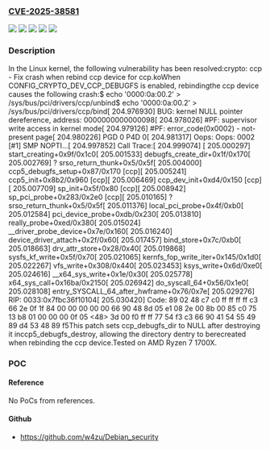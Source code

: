### [CVE-2025-38581](https://cve.mitre.org/cgi-bin/cvename.cgi?name=CVE-2025-38581)
![](https://img.shields.io/static/v1?label=Product&message=Linux&color=blue)
![](https://img.shields.io/static/v1?label=Version&message=&color=brightgreen)
![](https://img.shields.io/static/v1?label=Version&message=3cdbe346ed3f380eae1cb3e9febfe703e7d8a7b0%20&color=brightgreen)
![](https://img.shields.io/static/v1?label=Version&message=4.13%20&color=brightgreen)
![](https://img.shields.io/static/v1?label=Vulnerability&message=n%2Fa&color=blue)

### Description

In the Linux kernel, the following vulnerability has been resolved:crypto: ccp - Fix crash when rebind ccp device for ccp.koWhen CONFIG_CRYPTO_DEV_CCP_DEBUGFS is enabled, rebindingthe ccp device causes the following crash:$ echo '0000:0a:00.2' > /sys/bus/pci/drivers/ccp/unbind$ echo '0000:0a:00.2' > /sys/bus/pci/drivers/ccp/bind[  204.976930] BUG: kernel NULL pointer dereference, address: 0000000000000098[  204.978026] #PF: supervisor write access in kernel mode[  204.979126] #PF: error_code(0x0002) - not-present page[  204.980226] PGD 0 P4D 0[  204.981317] Oops: Oops: 0002 [#1] SMP NOPTI...[  204.997852] Call Trace:[  204.999074]  <TASK>[  205.000297]  start_creating+0x9f/0x1c0[  205.001533]  debugfs_create_dir+0x1f/0x170[  205.002769]  ? srso_return_thunk+0x5/0x5f[  205.004000]  ccp5_debugfs_setup+0x87/0x170 [ccp][  205.005241]  ccp5_init+0x8b2/0x960 [ccp][  205.006469]  ccp_dev_init+0xd4/0x150 [ccp][  205.007709]  sp_init+0x5f/0x80 [ccp][  205.008942]  sp_pci_probe+0x283/0x2e0 [ccp][  205.010165]  ? srso_return_thunk+0x5/0x5f[  205.011376]  local_pci_probe+0x4f/0xb0[  205.012584]  pci_device_probe+0xdb/0x230[  205.013810]  really_probe+0xed/0x380[  205.015024]  __driver_probe_device+0x7e/0x160[  205.016240]  device_driver_attach+0x2f/0x60[  205.017457]  bind_store+0x7c/0xb0[  205.018663]  drv_attr_store+0x28/0x40[  205.019868]  sysfs_kf_write+0x5f/0x70[  205.021065]  kernfs_fop_write_iter+0x145/0x1d0[  205.022267]  vfs_write+0x308/0x440[  205.023453]  ksys_write+0x6d/0xe0[  205.024616]  __x64_sys_write+0x1e/0x30[  205.025778]  x64_sys_call+0x16ba/0x2150[  205.026942]  do_syscall_64+0x56/0x1e0[  205.028108]  entry_SYSCALL_64_after_hwframe+0x76/0x7e[  205.029276] RIP: 0033:0x7fbc36f10104[  205.030420] Code: 89 02 48 c7 c0 ff ff ff ff c3 66 2e 0f 1f 84 00 00 00 00 00 66 90 48 8d 05 e1 08 2e 00 8b 00 85 c0 75 13 b8 01 00 00 00 0f 05 <48> 3d 00 f0 ff ff 77 54 f3 c3 66 90 41 54 55 49 89 d4 53 48 89 f5This patch sets ccp_debugfs_dir to NULL after destroying it inccp5_debugfs_destroy, allowing the directory dentry to berecreated when rebinding the ccp device.Tested on AMD Ryzen 7 1700X.

### POC

#### Reference
No PoCs from references.

#### Github
- https://github.com/w4zu/Debian_security


